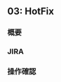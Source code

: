 ## 03: HotFix

### 概要
<!-- 仕様書・設計書等、レビューの際に概要がわかるものがあれば、そのリンクを貼ってください。ない場合は修正概要を記述 -->
<!-- 設計書をレビューした人をレビュワーにアサインしてください -->
### JIRA

### 操作確認
